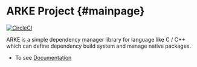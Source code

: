# ARKE Project {#mainpage}

[![CircleCI](https://circleci.com/gh/arke-framework/arke-poc.svg?style=svg)](https://circleci.com/gh/arke-framework/arke-poc)


ARKE is a simple dependency manager library for language like C / C++ which can define dependency build system and manage native packages.

 -  To see [Documentation](Documentations/Documentation.md)

